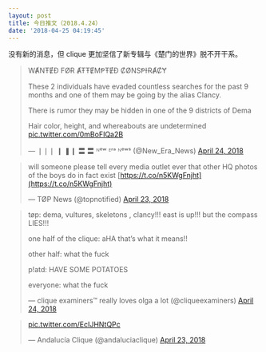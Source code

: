 ```yaml
---
layout: post
title: 今日推文（2018.4.24）
date: '2018-04-25 04:19:45'
---
```



没有新的消息，但 clique 更加坚信了新专辑与《楚门的世界》脱不开干系。

> WȺNŦɆĐ FØɌ ȺŦŦɆMⱣŦɆĐ ȻØNSⱣƗɌȺȻɎ
> 
> These 2 individuals have evaded countless searches for the past 9 months and one of them may be going by the alias Clancy.
> 
> There is rumor they may be hidden in one of the 9 districts of Dema
> 
> Hair color, height, and whereabouts are undetermined [pic.twitter.com/0mBoFIQa2B](https://t.co/0mBoFIQa2B)
> 
> — ❘❘❘ ❙ ❚❙ 〓 〓 ᴺᵉʷ ᴱʳᵃ ᴺᵉʷˢ (@New_Era_News) [April 24, 2018](https://twitter.com/New_Era_News/status/988847931443830796?ref_src=twsrc%5Etfw)

<script async="" charset="utf-8" src="https://platform.twitter.com/widgets.js"></script>

> will someone please tell every media outlet ever that other HQ photos of the boys do in fact exist [https://t.co/n5KWgFnjht](https://t.co/n5KWgFnjht)
> 
> — TØP News (@topnotified) [April 23, 2018](https://twitter.com/topnotified/status/988487472941273090?ref_src=twsrc%5Etfw)

<script async="" charset="utf-8" src="https://platform.twitter.com/widgets.js"></script>

> tøp: dema, vultures, skeletons , clancy!!! east is up!!! but the compass LIES!!!
> 
> one half of the clique: aHA that’s what it means!!
> 
> other half: what the fuck
> 
> p!atd: HAVE SOME POTATOES
> 
> everyone: what the fuck
> 
> — clique examiners™ really loves olga a lot (@cliqueexaminers) [April 24, 2018](https://twitter.com/cliqueexaminers/status/988867804442046469?ref_src=twsrc%5Etfw)

<script async="" charset="utf-8" src="https://platform.twitter.com/widgets.js"></script>

> [pic.twitter.com/EcIJHNtQPc](https://t.co/EcIJHNtQPc)
> 
> — Andalucía Clique (@andaluciaclique) [April 23, 2018](https://twitter.com/andaluciaclique/status/988532374030901248?ref_src=twsrc%5Etfw)

<script async="" charset="utf-8" src="https://platform.twitter.com/widgets.js"></script>



